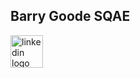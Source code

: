 ## Barry Goode SQAE 
<!--
Social Media Links
-->
<!-- 
      <img src="https://github.com/BarryGoode/BarryGoode/blob/main/LinkedInIcon.png" width="52" height="52" alt="linkedin logo"  />
-->
<div align="left">
  <a href="https://www.linkedin.com/in/barry-t-goode/" target="_blank">
    <img src="https://cdn.jsdelivr.net/gh/devicons/devicon@latest/icons/linkedin/linkedin-original.svg" width="52" height="52" alt="linkedin logo" />
  </a>
</div>
